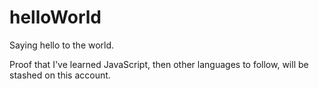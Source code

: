 # helloWorld
Saying hello to the world.

Proof that I've learned JavaScript, then other languages to follow, will be stashed on this account.

